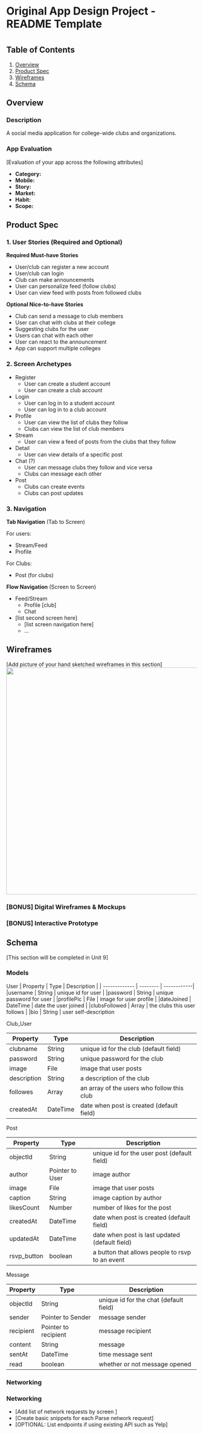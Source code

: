 Original App Design Project - README Template
===

# 

## Table of Contents
1. [Overview](#Overview)
1. [Product Spec](#Product-Spec)
1. [Wireframes](#Wireframes)
2. [Schema](#Schema)

## Overview
### Description
A social media application for college-wide clubs and organizations.

### App Evaluation
[Evaluation of your app across the following attributes]
- **Category:** 
- **Mobile:**
- **Story:**
- **Market:**
- **Habit:**
- **Scope:**

## Product Spec

### 1. User Stories (Required and Optional)

**Required Must-have Stories**
* User/club can register a new account
* User/club can login
* Club can make announcements
* User can personalize feed (follow clubs)
* User can view feed with posts from followed clubs

**Optional Nice-to-have Stories**
* Club can send a message to club members
* User can chat with clubs at their college
* Suggesting clubs for the user
* Users can chat with each other
* User can react to the announcement
* App can support multiple colleges

### 2. Screen Archetypes

* Register
   * User can create a student account
   * User can create a club account
* Login 
   * User can log in to a student account
   * User can log in to a club account
* Profile
    * User can view the list of clubs they follow
    * Clubs can view the list of club members
* Stream
    * User can view a feed of posts from the clubs that they follow 
* Detail
    * User can view details of a specific post 
* Chat (?)
    * User can message clubs they follow and vice versa
    * Clubs can message each other 
* Post
    * Clubs can create events 
    * Clubs can post updates

### 3. Navigation

**Tab Navigation** (Tab to Screen)

For users:
* Stream/Feed
* Profile


For Clubs:
* Post (for clubs)

**Flow Navigation** (Screen to Screen)

* Feed/Stream
   * Profile [club]
   * Chat 
* [list second screen here]
   * [list screen navigation here]
   * ...

## Wireframes
[Add picture of your hand sketched wireframes in this section]
<img src="YOUR_WIREFRAME_IMAGE_URL" width=600>

### [BONUS] Digital Wireframes & Mockups

### [BONUS] Interactive Prototype

## Schema 
[This section will be completed in Unit 9]
### Models

User
| Property | Type | Description |
| ------------- | -------- | ------------|
|username | String | unique id for user |
|password | String | unique password for user |
|profilePic | File | image for user profile |
|dateJoined | DateTime | date the user joined |
|clubsFollowed | Array | the clubs this user follows |
|bio | String | user self-description 


Club_User

| Property      | Type     | Description |
| ------------- | -------- | ------------|
| clubname      | String   | unique id for the club (default field) |
| password      | String   | unique password for the club |
| image         | File     | image that user posts |
| description       | String   | a description of the club |
| followes | Array   | an array of the users who follow this club |
| createdAt     | DateTime | date when post is created (default field) |


Post

 | Property      | Type     | Description |
   | ------------- | -------- | ------------|
   | objectId      | String   | unique id for the user post (default field) |
   | author        | Pointer to User| image author |
   | image         | File     | image that user posts |
   | caption       | String   | image caption by author |
   | likesCount    | Number   | number of likes for the post |
   | createdAt     | DateTime | date when post is created (default field) |
   | updatedAt     | DateTime | date when post is last updated (default field) |
| rsvp_button     | boolean | a button that allows people to rsvp to an event |
    

Message

 | Property      | Type     | Description |
   | ------------- | -------- | ------------|
   | objectId      | String   | unique id for the chat (default field) |
   | sender        | Pointer to Sender| message sender |
| recipient        | Pointer to recipient| message recipient |
   | content       | String   | message 
   | sentAt | DateTime | time message sent |
   |read | boolean | whether or not message opened |


### Networking




### Networking
- [Add list of network requests by screen ]
- [Create basic snippets for each Parse network request]
- [OPTIONAL: List endpoints if using existing API such as Yelp]
